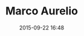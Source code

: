 ---
title: Marco Aurelio
layout: post
date: 2015-09-22 16:48
numero: 7
image: 7_marcaurelio.png
thumb: 7_marcaurelio.svg
wiki: https://it.wikipedia.org/wiki/Marco_Aurelio
source: https://commons.wikimedia.org/wiki/File:Marco_Aurelio_bronzo.JPG
source-name: Wikimedia Commons
autore: luca corsato
social-autore: https://twitter.com/lucacorsato
social-idea: https://twitter.com/lucacorsato
idea: luca corsato
tags:
- uomo
- persona storica
---
